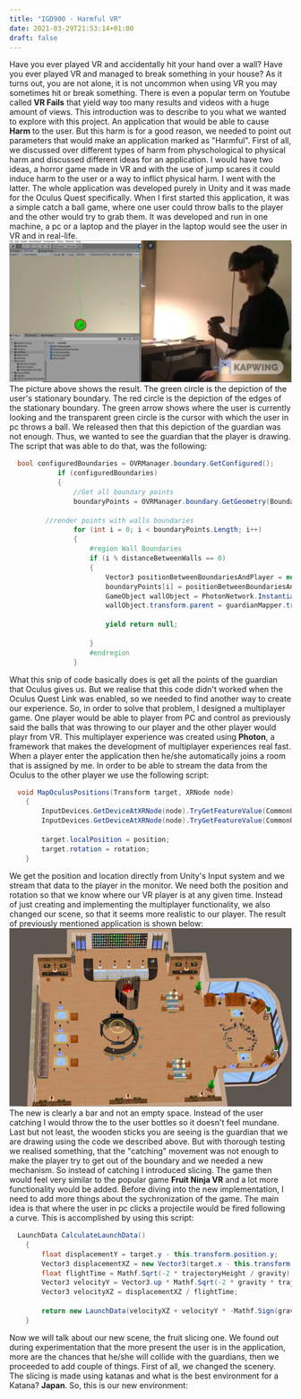 ```yaml
---
title: "IGD900 - Harmful VR"
date: 2021-03-29T21:53:14+01:00
draft: false
---
```


Have you ever played VR and accidentally hit your hand over a wall? Have you ever played VR and managed to break something in your house?
As it turns out, you are not alone, it is not uncommon when using VR you may sometimes hit or break something. There is even a popular term on Youtube called **VR Fails** that yield way too many results and videos with a huge amount of views.
This introduction was to describe to you what we wanted to explore with this project. An application that would be able to cause **Harm** to the user.
But this harm is for a good reason, we needed to point out parameters that would make an application marked as "Harmful".
First of all, we discussed over different types of harm from physchological to physical harm and discussed different ideas for an application.
I would have two ideas, a horror game made in VR and with the use of jump scares it could induce harm to the user or a way to inflict physical harm. I went with the latter.
The whole application was developed purely in Unity and it was made for the Oculus Quest specifically.
When I first started this application, it was a simple catch a ball game, where one user could throw balls to the player and the other would try to grab them.
It was developed and run in one machine, a pc or a laptop and the player in the laptop would see the user in VR and in real-life.
![alt text](https://raw.githubusercontent.com/petrosKon/Kontrazis/master/static/images/Catch-A-Ball%20Game%20Simple.PNG)
The picture above shows the result. The green circle is the depiction of the user's stationary boundary. The red circle is the depiction of the edges of the stationary boundary. The green arrow shows where the user is currently looking and the transparent green circle is the cursor with which the user in pc throws a ball.
We released then that this depiction of the guardian was not enough. Thus, we wanted to see the guardian that the player is drawing.
The script that was able to do that, was the following:
```C#
  bool configuredBoundaries = OVRManager.boundary.GetConfigured();
            if (configuredBoundaries)
            {
                //Get all boundary points
                boundaryPoints = OVRManager.boundary.GetGeometry(BoundaryType.OuterBoundary);

		 //render points with walls boundaries
                for (int i = 0; i < boundaryPoints.Length; i++)
                {
                    #region Wall Boundaries
                    if (i % distanceBetweenWalls == 0)
                    {
                        Vector3 positionBetweenBoundariesAndPlayer = new Vector3(boundaryPoints[i].x + spawnedVRPlayer.transform.position.x, 1f, boundaryPoints[i].z + spawnedVRPlayer.transform.position.z);
                        boundaryPoints[i] = positionBetweenBoundariesAndPlayer;
                        GameObject wallObject = PhotonNetwork.Instantiate("Wall Object", boundaryPoints[i], Quaternion.identity) as GameObject;
                        wallObject.transform.parent = guardianMapper.transform;

                        yield return null;

                    }
                    #endregion
                }
```
What this snip of code basically does is get all the points of the guardian that Oculus gives us. But we realise that this code didn't worked when the Oculus Quest Link was enabled, so we needed to find another way to create our experience. 
So, in order to solve that problem, I designed a multiplayer game. One player would be able to player from PC and control as previously said the balls that was throwing to our player and the other player would playr from VR.
This multiplayer experience was created using **Photon**, a framework that makes the development of multiplayer experiences real fast.
When a player enter the application then he/she automatically joins a room that is assigned by me. In order to be able to stream the data from the Oculus to the other player we use the following script:
```C#
  void MapOculusPositions(Transform target, XRNode node)
    {
        InputDevices.GetDeviceAtXRNode(node).TryGetFeatureValue(CommonUsages.devicePosition, out Vector3 position);
        InputDevices.GetDeviceAtXRNode(node).TryGetFeatureValue(CommonUsages.deviceRotation, out Quaternion rotation);

        target.localPosition = position;
        target.rotation = rotation;
    }
```
We get the position and location directly from Unity's Input system and we stream that data to the player in the monitor. We need both the position and rotation so that we know where our VR player is at any given time.
Instead of just creating and implementing the multiplayer functionality, we also changed our scene, so that it seems more realistic to our player.
The result of previously mentioned application is shown below:
![alt text](https://raw.githubusercontent.com/petrosKon/Kontrazis/master/static/images/Catch-A-Bottle.PNG)
The new is clearly a bar and not an empty space. Instead of the user catching I would throw the to the user bottles so it doesn't feel mundane. Last but not least, the wooden sticks you are seeing is the guardian that we are drawing using the code we described above.
But with thorough testing we realised something, that the "catching" movement was not enough to make the player try to get out of the boundary and we needed a new mechanism.
So instead of catching I introduced slicing. The game then would feel very similar to the popular game **Fruit Ninja VR** and a lot more functionality would be added.
Before diving into the new implementation, I need to add more things about the sychronization of the game. The main idea is that where the user in pc clicks a projectile would be fired following a curve. This is accomplished by using this script:
```C#
  LaunchData CalculateLaunchData()
    {
        float displacementY = target.y - this.transform.position.y;
        Vector3 displacementXZ = new Vector3(target.x - this.transform.position.x, 0, target.z - this.transform.position.z);
        float flightTime = Mathf.Sqrt(-2 * trajectoryHeight / gravity) + Mathf.Sqrt(2 * (displacementY - trajectoryHeight) / gravity);
        Vector3 velocityY = Vector3.up * Mathf.Sqrt(-2 * gravity * trajectoryHeight);
        Vector3 velocityXZ = displacementXZ / flightTime;

        return new LaunchData(velocityXZ + velocityY * -Mathf.Sign(gravity), flightTime);
    }
```
Now we will talk about our new scene, the fruit slicing one. We found out during experimentation that the more present the user is in the application, more are the chances that he/she will collide with the guardians, then we proceeded to add couple of things.
First of all, we changed the scenery. The slicing is made using katanas and what is the best environment for a Katana? **Japan**. So, this is our new environment:


